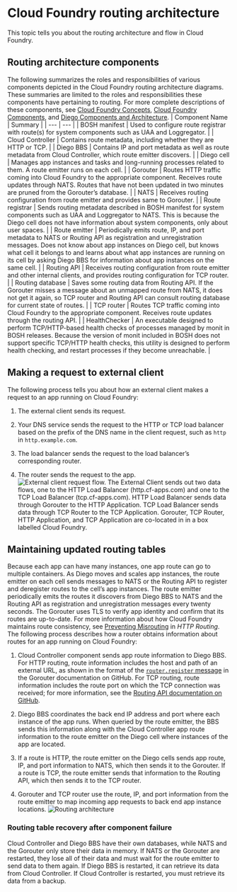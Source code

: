 # Cloud Foundry routing architecture
This topic tells you about the routing architecture and flow in Cloud Foundry.

## Routing architecture components
The following summarizes the roles and responsibilities of various components
depicted in the Cloud Foundry routing architecture diagrams.
These summaries are limited to the roles and responsibilities these components have pertaining to routing. For more complete descriptions of these components, see [Cloud Foundry Concepts](https://docs.cloudfoundry.org/concepts/), [Cloud Foundry Components](https://docs.cloudfoundry.org/concepts/architecture/), and [Diego Components and Architecture](https://docs.cloudfoundry.org/concepts/diego/diego-architecture.html).
| Component Name | Summary |
| --- | --- |
| BOSH manifest | Used to configure route registrar with route(s) for system components such as UAA and Loggregator. |
| Cloud Controller | Contains route metadata, including whether they are HTTP or TCP. |
| Diego BBS | Contains IP and port metadata as well as route metadata from Cloud Controller, which route emitter discovers. |
| Diego cell | Manages app instances and tasks and long-running processes related to them. A route emitter runs on each cell. |
| Gorouter | Routes HTTP traffic coming into Cloud Foundry to the appropriate component. Receives route updates through NATS. Routes that have not been updated in two minutes are pruned from the Gorouter’s database. |
| NATS | Receives routing configuration from route emitter and provides same to Gorouter. |
| Route registrar | Sends routing metadata described in BOSH manifest for system components such as UAA and Loggregator to NATS. This is because the Diego cell does not have information about system components, only about user spaces. |
| Route emitter | Periodically emits route, IP, and port metadata to NATS or Routing API as registration and unregistration messages. Does not know about app instances on Diego cell, but knows what cell it belongs to and learns about what app instances are running on its cell by asking Diego BBS for information about app instances on the same cell. |
| Routing API | Receives routing configuration from route emitter and other internal clients, and provides routing configuration for TCP router. |
| Routing database | Saves some routing data from Routing API. If the Gorouter misses a message about an unmapped route from NATS, it does not get it again, so TCP router and Routing API can consult routing database for current state of routes. |
| TCP router | Routes TCP traffic coming into Cloud Foundry to the appropriate component. Receives route updates through the routing API. |
| HealthChecker | An executable designed to perform TCP/HTTP-based health checks of processes managed by monit in BOSH releases. Because the version of monit included in BOSH does not support specific TCP/HTTP health checks, this utility is designed to perform health checking, and restart processes if they become unreachable. |

## Making a request to external client
The following process tells you about how an external client makes a request to an
app running on Cloud Foundry:

1. The external client sends its request.

2. Your DNS service sends the request to the HTTP or TCP load balancer based on the prefix of the DNS name in the client request, such as `http` in `http.example.com`.

3. The load balancer sends the request to the load balancer’s corresponding router.

4. The router sends the request to the app.
![External client request flow. The External Client sends out two data flows, one to the HTTP Load Balancer (http.cf-apps.com) and one to the TCP Load Balancer (tcp.cf-apps.com). HTTP Load Balancer sends data through Gorouter to the HTTP Application. TCP Load Balancer sends data through TCP Router to the TCP Application. Gorouter, TCP Router, HTTP Application, and TCP Application are co-located in in a box labelled Cloud Foundry.](https://docs.cloudfoundry.org/concepts/images/external-client-call-app.png)

## Maintaining updated routing tables
Because each app can have many instances, one app route can go to multiple containers.
As Diego moves and scales app instances, the route emitter on each cell sends messages to NATS or
the Routing API to register and deregister routes to the cell’s app instances.
The route emitter periodically emits the routes it discovers from Diego BBS to NATS and the Routing API as registration and unregistration messages every twenty seconds. The Gorouter uses TLS to verify app identity and confirm that its routes are up-to-date. For more information about how Cloud Foundry maintains route consistency, see [Preventing Misrouting](https://docs.cloudfoundry.org/concepts/http-routing.html#consistency) in *HTTP Routing*.
The following process describes how a router obtains information about routes for an app running on Cloud Foundry:

1. Cloud Controller component sends app route information to Diego BBS. For HTTP routing, route information includes the host and path of an external URL, as shown in the format of the [`router.register` message](https://github.com/cloudfoundry/gorouter#registering-routes-via-nats) in the Gorouter documentation on GitHub. For TCP routing, route information includes the route port on which the TCP connection was received; for more information, see the [Routing API documentation on GitHub](https://github.com/cloudfoundry/routing-api/blob/main/docs/api_docs.md#create-tcp-routes).

2. Diego BBS coordinates the back end IP address and port where each instance of the app runs. When queried by the route emitter, the BBS sends this information along with the Cloud Controller app route information to the route emitter on the Diego cell where instances of the app are located.

3. If a route is HTTP, the route emitter on the Diego cells sends app route, IP, and port information to NATS, which then sends it to the Gorouter. If a route is TCP, the route emitter sends that information to the Routing API, which then sends it to the TCP router.

4. Gorouter and TCP router use the route, IP, and port information from the route emitter to map incoming app requests to back end app instance locations.
![Routing architecture](https://docs.cloudfoundry.org/concepts/images/cf-routing-architecture.png)

### Routing table recovery after component failure
Cloud Controller and Diego BBS have their own databases, while NATS and the Gorouter only store
their data in memory. If NATS or the Gorouter are restarted, they lose all of their data and must
wait for the route emitter to send data to them again. If Diego BBS is restarted, it can retrieve its data from Cloud Controller.
If Cloud Controller is restarted, you must retrieve its data from a backup.
